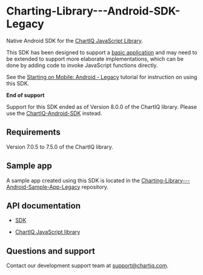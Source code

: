 # Charting-Library---Android-SDK-Legacy

Native Android SDK for the [ChartIQ JavaScript Library](https://documentation.chartiq.com).

This SDK has been designed to support a [basic application](https://github.com/ChartIQ/Charting-Library---Android-Sample-App-Legacy) and may need to be extended to support more elaborate implementations, which can be done by adding code to invoke JavaScript functions directly.

See the [Starting on Mobile: Android - Legacy](https://documentation.chartiq.com/tutorial-Starting%20on%20Android%20-%20Legacy.html) tutorial for instruction on using this SDK.

**End of support**

Support for this SDK ended as of Version 8.0.0 of the ChartIQ library. Please use the [ChartIQ-Android-SDK](https://github.com/ChartIQ/ChartIQ-Android-SDK) instead.

## Requirements

Version 7.0.5 to 7.5.0 of the ChartIQ library.

## Sample app

A sample app created using this SDK is located in the [Charting-Library---Android-Sample-App-Legacy](https://github.com/ChartIQ/Charting-Library---Android-Sample-App-Legacy) repository.

## API documentation

- [SDK](https://chartiq.readme.io/docs)

- [ChartIQ JavaScript library](https://documentation.chartiq.com)

## Questions and support

Contact our development support team at <support@chartiq.com>.
